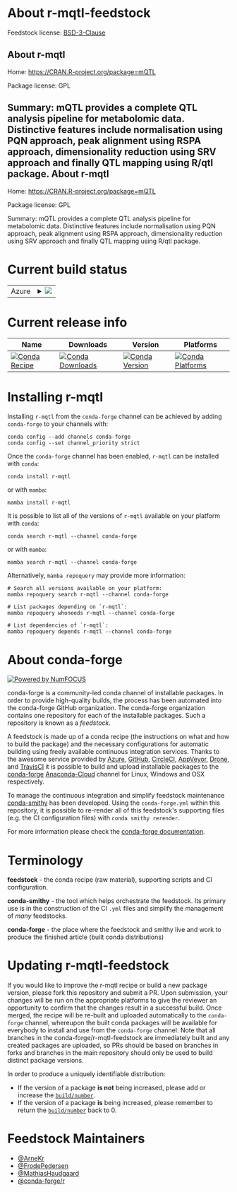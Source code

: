 About r-mqtl-feedstock
======================

Feedstock license: [BSD-3-Clause](https://github.com/conda-forge/r-mqtl-feedstock/blob/main/LICENSE.txt)

About r-mqtl
------------

Home: https://CRAN.R-project.org/package=mQTL

Package license: GPL

Summary: mQTL provides a complete QTL analysis pipeline for metabolomic data.  Distinctive features include normalisation using PQN approach, peak alignment   using RSPA approach, dimensionality reduction using SRV approach and finally  QTL mapping using R/qtl package.
About r-mqtl
------------

Home: https://CRAN.R-project.org/package=mQTL

Package license: GPL

Summary: mQTL provides a complete QTL analysis pipeline for metabolomic data.  Distinctive features include normalisation using PQN approach, peak alignment   using RSPA approach, dimensionality reduction using SRV approach and finally  QTL mapping using R/qtl package.

Current build status
====================


<table>
    
  <tr>
    <td>Azure</td>
    <td>
      <details>
        <summary>
          <a href="https://dev.azure.com/conda-forge/feedstock-builds/_build/latest?definitionId=4253&branchName=main">
            <img src="https://dev.azure.com/conda-forge/feedstock-builds/_apis/build/status/r-mqtl-feedstock?branchName=main">
          </a>
        </summary>
        <table>
          <thead><tr><th>Variant</th><th>Status</th></tr></thead>
          <tbody><tr>
              <td>linux_64_r_base4.2</td>
              <td>
                <a href="https://dev.azure.com/conda-forge/feedstock-builds/_build/latest?definitionId=4253&branchName=main">
                  <img src="https://dev.azure.com/conda-forge/feedstock-builds/_apis/build/status/r-mqtl-feedstock?branchName=main&jobName=linux&configuration=linux%20linux_64_r_base4.2" alt="variant">
                </a>
              </td>
            </tr><tr>
              <td>linux_64_r_base4.3</td>
              <td>
                <a href="https://dev.azure.com/conda-forge/feedstock-builds/_build/latest?definitionId=4253&branchName=main">
                  <img src="https://dev.azure.com/conda-forge/feedstock-builds/_apis/build/status/r-mqtl-feedstock?branchName=main&jobName=linux&configuration=linux%20linux_64_r_base4.3" alt="variant">
                </a>
              </td>
            </tr><tr>
              <td>osx_64_r_base4.2</td>
              <td>
                <a href="https://dev.azure.com/conda-forge/feedstock-builds/_build/latest?definitionId=4253&branchName=main">
                  <img src="https://dev.azure.com/conda-forge/feedstock-builds/_apis/build/status/r-mqtl-feedstock?branchName=main&jobName=osx&configuration=osx%20osx_64_r_base4.2" alt="variant">
                </a>
              </td>
            </tr><tr>
              <td>osx_64_r_base4.3</td>
              <td>
                <a href="https://dev.azure.com/conda-forge/feedstock-builds/_build/latest?definitionId=4253&branchName=main">
                  <img src="https://dev.azure.com/conda-forge/feedstock-builds/_apis/build/status/r-mqtl-feedstock?branchName=main&jobName=osx&configuration=osx%20osx_64_r_base4.3" alt="variant">
                </a>
              </td>
            </tr><tr>
              <td>win_64</td>
              <td>
                <a href="https://dev.azure.com/conda-forge/feedstock-builds/_build/latest?definitionId=4253&branchName=main">
                  <img src="https://dev.azure.com/conda-forge/feedstock-builds/_apis/build/status/r-mqtl-feedstock?branchName=main&jobName=win&configuration=win%20win_64_" alt="variant">
                </a>
              </td>
            </tr>
          </tbody>
        </table>
      </details>
    </td>
  </tr>
</table>

Current release info
====================

| Name | Downloads | Version | Platforms |
| --- | --- | --- | --- |
| [![Conda Recipe](https://img.shields.io/badge/recipe-r--mqtl-green.svg)](https://anaconda.org/conda-forge/r-mqtl) | [![Conda Downloads](https://img.shields.io/conda/dn/conda-forge/r-mqtl.svg)](https://anaconda.org/conda-forge/r-mqtl) | [![Conda Version](https://img.shields.io/conda/vn/conda-forge/r-mqtl.svg)](https://anaconda.org/conda-forge/r-mqtl) | [![Conda Platforms](https://img.shields.io/conda/pn/conda-forge/r-mqtl.svg)](https://anaconda.org/conda-forge/r-mqtl) |

Installing r-mqtl
=================

Installing `r-mqtl` from the `conda-forge` channel can be achieved by adding `conda-forge` to your channels with:

```
conda config --add channels conda-forge
conda config --set channel_priority strict
```

Once the `conda-forge` channel has been enabled, `r-mqtl` can be installed with `conda`:

```
conda install r-mqtl
```

or with `mamba`:

```
mamba install r-mqtl
```

It is possible to list all of the versions of `r-mqtl` available on your platform with `conda`:

```
conda search r-mqtl --channel conda-forge
```

or with `mamba`:

```
mamba search r-mqtl --channel conda-forge
```

Alternatively, `mamba repoquery` may provide more information:

```
# Search all versions available on your platform:
mamba repoquery search r-mqtl --channel conda-forge

# List packages depending on `r-mqtl`:
mamba repoquery whoneeds r-mqtl --channel conda-forge

# List dependencies of `r-mqtl`:
mamba repoquery depends r-mqtl --channel conda-forge
```


About conda-forge
=================

[![Powered by
NumFOCUS](https://img.shields.io/badge/powered%20by-NumFOCUS-orange.svg?style=flat&colorA=E1523D&colorB=007D8A)](https://numfocus.org)

conda-forge is a community-led conda channel of installable packages.
In order to provide high-quality builds, the process has been automated into the
conda-forge GitHub organization. The conda-forge organization contains one repository
for each of the installable packages. Such a repository is known as a *feedstock*.

A feedstock is made up of a conda recipe (the instructions on what and how to build
the package) and the necessary configurations for automatic building using freely
available continuous integration services. Thanks to the awesome service provided by
[Azure](https://azure.microsoft.com/en-us/services/devops/), [GitHub](https://github.com/),
[CircleCI](https://circleci.com/), [AppVeyor](https://www.appveyor.com/),
[Drone](https://cloud.drone.io/welcome), and [TravisCI](https://travis-ci.com/)
it is possible to build and upload installable packages to the
[conda-forge](https://anaconda.org/conda-forge) [Anaconda-Cloud](https://anaconda.org/)
channel for Linux, Windows and OSX respectively.

To manage the continuous integration and simplify feedstock maintenance
[conda-smithy](https://github.com/conda-forge/conda-smithy) has been developed.
Using the ``conda-forge.yml`` within this repository, it is possible to re-render all of
this feedstock's supporting files (e.g. the CI configuration files) with ``conda smithy rerender``.

For more information please check the [conda-forge documentation](https://conda-forge.org/docs/).

Terminology
===========

**feedstock** - the conda recipe (raw material), supporting scripts and CI configuration.

**conda-smithy** - the tool which helps orchestrate the feedstock.
                   Its primary use is in the construction of the CI ``.yml`` files
                   and simplify the management of *many* feedstocks.

**conda-forge** - the place where the feedstock and smithy live and work to
                  produce the finished article (built conda distributions)


Updating r-mqtl-feedstock
=========================

If you would like to improve the r-mqtl recipe or build a new
package version, please fork this repository and submit a PR. Upon submission,
your changes will be run on the appropriate platforms to give the reviewer an
opportunity to confirm that the changes result in a successful build. Once
merged, the recipe will be re-built and uploaded automatically to the
`conda-forge` channel, whereupon the built conda packages will be available for
everybody to install and use from the `conda-forge` channel.
Note that all branches in the conda-forge/r-mqtl-feedstock are
immediately built and any created packages are uploaded, so PRs should be based
on branches in forks and branches in the main repository should only be used to
build distinct package versions.

In order to produce a uniquely identifiable distribution:
 * If the version of a package **is not** being increased, please add or increase
   the [``build/number``](https://docs.conda.io/projects/conda-build/en/latest/resources/define-metadata.html#build-number-and-string).
 * If the version of a package **is** being increased, please remember to return
   the [``build/number``](https://docs.conda.io/projects/conda-build/en/latest/resources/define-metadata.html#build-number-and-string)
   back to 0.

Feedstock Maintainers
=====================

* [@ArneKr](https://github.com/ArneKr/)
* [@FrodePedersen](https://github.com/FrodePedersen/)
* [@MathiasHaudgaard](https://github.com/MathiasHaudgaard/)
* [@conda-forge/r](https://github.com/conda-forge/r/)

